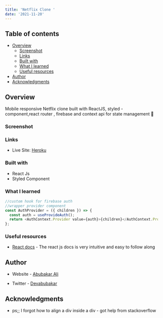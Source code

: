 ```yaml
---
title: 'Netflix Clone '
date: '2021-11-20'
---
```




## Table of contents

- [Overview](#overview)
  - [Screenshot](#screenshot)
  - [Links](#links)
  - [Built with](#built-with)
  - [What I learned](#what-i-learned)
  - [Useful resources](#useful-resources)
- [Author](#author)
- [Acknowledgments](#acknowledgments)

## Overview

Mobile responsive Netflix clone built with ReactJS, styled - component,react router , firebase and context api for state management 🚀

### Screenshot


### Links

- Live Site: [Heroku](https://netflix-live-clone.herokuapp.com/)

### Built with

- React Js
- Styled Component

### What I learned

```js
//custom hook for firebase auth
//wrapper provider component
const AuthProvider = ({ children }) => {
  const auth = useProvideAuth();
  return <AuthContext.Provider value={auth}>{children}</AuthContext.Provider>;
};
```

### Useful resources

- [React docs](https://beta.reactjs.org/) - The react js docs is very intuitive and easy to follow along

## Author

- Website - [Abubakar Ali](https://www.github.com/Devabubakar)

- Twitter - [Devabubakar](https://www.twitter.com/Devabubakar)

## Acknowledgments

- ps;; I forgot how to align a div inside a div - got help from stackoverflow
